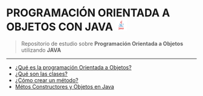 # PROGRAMACIÓN ORIENTADA A OBJETOS CON JAVA <img src="src/imgs/javaLogo.png" width="30">
> Repositorio de estudio sobre **Programación Orientada a Objetos** utilizando **JAVA**

------------

- [¿Qué es la programación Orientada a Objetos?](src/notes/01POO.md "¿Qué es?")
- [¿Qué son las clases?](src/notes/02Clases.md)
- [¿Cómo crear un método?](src/notes/03Metodos.md)
- [Métos Constructores y Objetos en Java](src/notes/04ConstructoresObjetos.md)